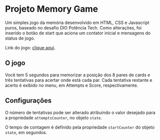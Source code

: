 # Projeto Memory Game

Um simples jogo da memória desenvolvido em HTML, CSS e Javascript puros, baseado no desafio DIO Potência Tech.
Como alterações, foi inserido o botão de start que aciona um contator inicial e mensagens do status de jogo.

Link do jogo: [clique aqui](https://rklabtest.github.io/Projeto-memory-game/).

## O jogo

Você tem 5 segundos para memorizar a posição dos 8 pares de cards e três tentativas para acertar onde está cada par. Cada tentativa restante e acerto é exibido no menu, em Attempts e Score, respectivamente. 

## Configurações

O número de tentativas pode ser alterado atribuindo o valor desejado para a propriedade `attemptsCounter`, no objeto `state`.

O tempo de contagem é definido pela propriedade `startCounter` do objeto `state`, em segundos.








